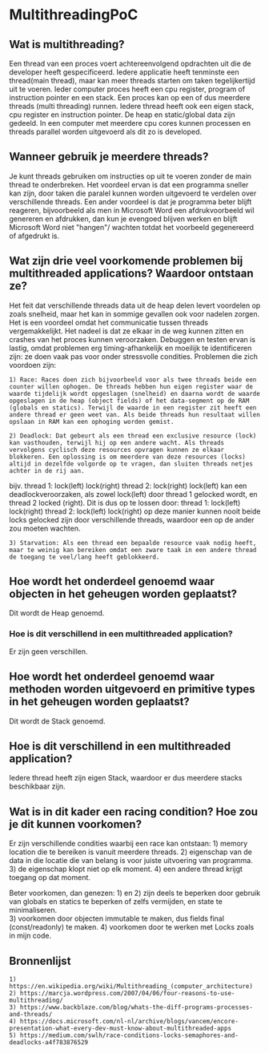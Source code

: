 # MultithreadingPoC

## Wat is multithreading?
Een thread van een proces voert achtereenvolgend opdrachten uit die de developer heeft gespecificeerd. Iedere applicatie heeft tenminste een thread(main thread), maar kan meer threads starten om taken tegelijkertijd uit te voeren. Ieder computer proces heeft een cpu register, program of instruction pointer en een stack. Een proces kan op een of dus meerdere threads (multi threading) runnen. Iedere thread heeft ook een eigen stack, cpu register en instruction pointer. De heap en static/global data zijn gedeeld.
In een computer met meerdere cpu cores kunnen processen en threads parallel worden uitgevoerd als dit zo is developed.

## Wanneer gebruik je meerdere threads?
Je kunt threads gebruiken om instructies op uit te voeren zonder de main thread te onderbreken.  Het voordeel ervan is dat een programma sneller kan zijn, door taken die paralel kunnen worden uitgevoerd te verdelen over verschillende threads. Een ander voordeel is dat je programma beter blijft reageren, bijvoorbeeld als men in Microsoft Word een afdrukvoorbeeld wil genereren en afdrukken, dan kun je evengoed blijven werken en blijft Microsoft Word niet "hangen"/ wachten totdat het voorbeeld gegenereerd of afgedrukt is. 

## Wat zijn drie veel voorkomende problemen bij multithreaded applications? Waardoor ontstaan ze?
Het feit dat verschillende threads data uit de heap delen levert voordelen op zoals snelheid, maar het kan in sommige gevallen ook voor nadelen zorgen. Het is een voordeel omdat het communicatie tussen threads vergemakkelijkt. Het nadeel is dat ze elkaar in de weg kunnen zitten en crashes van het proces kunnen veroorzaken. Debuggen en testen ervan is lastig, omdat problemen erg timing-afhankelijk en moeilijk te identificeren zijn: ze doen vaak pas voor onder stressvolle condities. Problemen die zich voordoen zijn:

	1) Race: Races doen zich bijvoorbeeld voor als twee threads beide een counter willen ophogen. De threads hebben hun eigen register waar de waarde tijdelijk wordt opgeslagen (snelheid) en daarna wordt de waarde opgeslagen in de heap (object fields) of het data-segment op de RAM (globals en statics). Terwijl de waarde in een register zit heeft een andere thread er geen weet van. Als beide threads hun resultaat willen opslaan in RAM kan een ophoging worden gemist. 
	
	2) Deadlock: Dat gebeurt als een thread een exclusive resource (lock) kan vasthouden, terwijl hij op een andere wacht. Als threads vervolgens cyclisch deze resources opvragen kunnen ze elkaar blokkeren. Een oplossing is om meerdere van deze resources (locks) altijd in dezelfde volgorde op te vragen, dan sluiten threads netjes achter in de rij aan.
bijv. thread 1:	lock(left) lock(right)		thread 2:	lock(right) lock(left) 
kan een deadlockveroorzaken, als zowel lock(left) door thread 1 gelocked wordt, en thread 2 locked (right). Dit is dus op te lossen door:
thread 1: lock(left) lock(right)		thread 2:	lock(left)	lock(right)
op deze manier kunnen nooit beide locks gelocked zijn door verschillende threads, waardoor een op de ander zou moeten wachten.

	3) Starvation: Als een thread een bepaalde resource vaak nodig heeft, maar te weinig kan bereiken omdat een zware taak in een andere thread de toegang te veel/lang heeft geblokkeerd.

## Hoe wordt het onderdeel genoemd waar objecten in het geheugen worden geplaatst?
Dit wordt de Heap genoemd.

### Hoe is dit verschillend in een multithreaded application?
Er zijn geen verschillen.

## Hoe wordt het onderdeel genoemd waar methoden worden uitgevoerd en primitive types in het geheugen worden geplaatst?
Dit wordt de Stack genoemd.

## Hoe is dit verschillend in een multithreaded application?
Iedere thread heeft zijn eigen Stack, waardoor er dus meerdere stacks beschikbaar zijn.

## Wat is in dit kader een racing condition? Hoe zou je dit kunnen voorkomen?
Er zijn verschillende condities waarbij een race kan ontstaan:
	1) memory location die te bereiken is vanuit meerdere threads.
	2) eigenschap van de data in die locatie die van belang is voor juiste uitvoering van programma.
	3) de eigenschap klopt niet op elk moment.
	4) een andere thread krijgt toegang op dat moment.

Beter voorkomen, dan genezen: 
	1) en 2) zijn deels te beperken door gebruik van globals en statics te beperken of zelfs vermijden, en state te minimaliseren.	
	3) voorkomen door objecten immutable te maken, dus fields final (const/readonly) te maken. 
	4) voorkomen door te werken met Locks zoals in mijn code.


## Bronnenlijst
	1) https://en.wikipedia.org/wiki/Multithreading_(computer_architecture)
	2) https://marcja.wordpress.com/2007/04/06/four-reasons-to-use-multithreading/
	3) https://www.backblaze.com/blog/whats-the-diff-programs-processes-and-threads/
	4) https://docs.microsoft.com/nl-nl/archive/blogs/vancem/encore-presentation-what-every-dev-must-know-about-multithreaded-apps
	5) https://medium.com/swlh/race-conditions-locks-semaphores-and-deadlocks-a4f783876529
